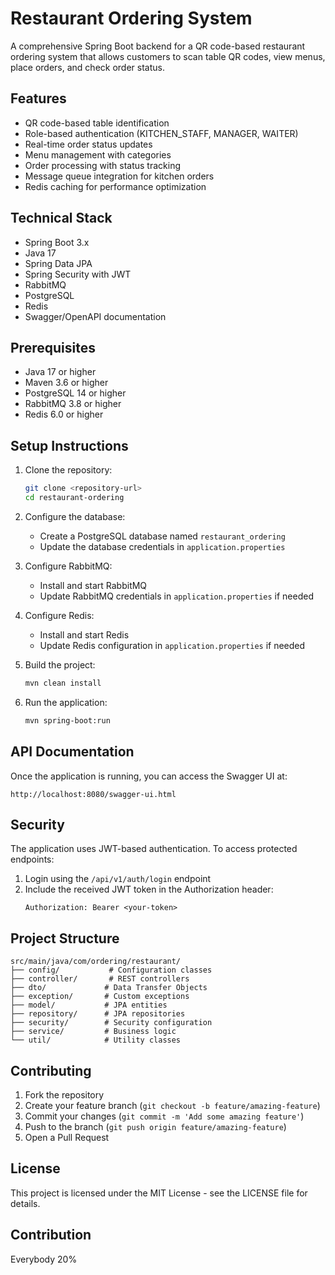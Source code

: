 # Restaurant Ordering System

A comprehensive Spring Boot backend for a QR code-based restaurant ordering system that allows customers to scan table QR codes, view menus, place orders, and check order status.

## Features

- QR code-based table identification
- Role-based authentication (KITCHEN_STAFF, MANAGER, WAITER)
- Real-time order status updates
- Menu management with categories
- Order processing with status tracking
- Message queue integration for kitchen orders
- Redis caching for performance optimization

## Technical Stack

- Spring Boot 3.x
- Java 17
- Spring Data JPA
- Spring Security with JWT
- RabbitMQ
- PostgreSQL
- Redis
- Swagger/OpenAPI documentation

## Prerequisites

- Java 17 or higher
- Maven 3.6 or higher
- PostgreSQL 14 or higher
- RabbitMQ 3.8 or higher
- Redis 6.0 or higher

## Setup Instructions

1. Clone the repository:
   ```bash
   git clone <repository-url>
   cd restaurant-ordering
   ```

2. Configure the database:
   - Create a PostgreSQL database named `restaurant_ordering`
   - Update the database credentials in `application.properties`

3. Configure RabbitMQ:
   - Install and start RabbitMQ
   - Update RabbitMQ credentials in `application.properties` if needed

4. Configure Redis:
   - Install and start Redis
   - Update Redis configuration in `application.properties` if needed

5. Build the project:
   ```bash
   mvn clean install
   ```

6. Run the application:
   ```bash
   mvn spring-boot:run
   ```

## API Documentation

Once the application is running, you can access the Swagger UI at:
```
http://localhost:8080/swagger-ui.html
```

## Security

The application uses JWT-based authentication. To access protected endpoints:
1. Login using the `/api/v1/auth/login` endpoint
2. Include the received JWT token in the Authorization header:
   ```
   Authorization: Bearer <your-token>
   ```

## Project Structure

```
src/main/java/com/ordering/restaurant/
├── config/           # Configuration classes
├── controller/       # REST controllers
├── dto/             # Data Transfer Objects
├── exception/       # Custom exceptions
├── model/           # JPA entities
├── repository/      # JPA repositories
├── security/        # Security configuration
├── service/         # Business logic
└── util/            # Utility classes
```

## Contributing

1. Fork the repository
2. Create your feature branch (`git checkout -b feature/amazing-feature`)
3. Commit your changes (`git commit -m 'Add some amazing feature'`)
4. Push to the branch (`git push origin feature/amazing-feature`)
5. Open a Pull Request

## License

This project is licensed under the MIT License - see the LICENSE file for details. 

## Contribution
Everybody 20%
